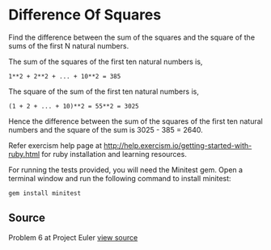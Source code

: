 # Difference Of Squares

Find the difference between the sum of the squares and the square of the sums of the first N natural numbers.

The sum of the squares of the first ten natural numbers is,

    1**2 + 2**2 + ... + 10**2 = 385

The square of the sum of the first ten natural numbers is,

    (1 + 2 + ... + 10)**2 = 55**2 = 3025

Hence the difference between the sum of the squares of the first ten
natural numbers and the square of the sum is 3025 - 385 = 2640.

Refer exercism help page at http://help.exercism.io/getting-started-with-ruby.html for ruby installation and learning resources.

For running the tests provided, you will need the Minitest gem. Open a terminal window and run the following command to install minitest:

    gem install minitest

## Source

Problem 6 at Project Euler [view source](http://projecteuler.net/problem=6)
